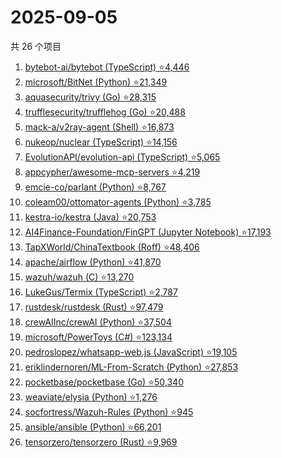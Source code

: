 # 2025-09-05

共 26 个项目

<!-- BEGIN GITHUB -->
<!-- 最后更新时间 2025-09-05 22:08:16 +0800 -->
1. [bytebot-ai/bytebot (TypeScript) ⭐4,446](https://github.com/bytebot-ai/bytebot)
1. [microsoft/BitNet (Python) ⭐21,349](https://github.com/microsoft/BitNet)
1. [aquasecurity/trivy (Go) ⭐28,315](https://github.com/aquasecurity/trivy)
1. [trufflesecurity/trufflehog (Go) ⭐20,488](https://github.com/trufflesecurity/trufflehog)
1. [mack-a/v2ray-agent (Shell) ⭐16,873](https://github.com/mack-a/v2ray-agent)
1. [nukeop/nuclear (TypeScript) ⭐14,156](https://github.com/nukeop/nuclear)
1. [EvolutionAPI/evolution-api (TypeScript) ⭐5,065](https://github.com/EvolutionAPI/evolution-api)
1. [appcypher/awesome-mcp-servers ⭐4,219](https://github.com/appcypher/awesome-mcp-servers)
1. [emcie-co/parlant (Python) ⭐8,767](https://github.com/emcie-co/parlant)
1. [coleam00/ottomator-agents (Python) ⭐3,785](https://github.com/coleam00/ottomator-agents)
1. [kestra-io/kestra (Java) ⭐20,753](https://github.com/kestra-io/kestra)
1. [AI4Finance-Foundation/FinGPT (Jupyter Notebook) ⭐17,193](https://github.com/AI4Finance-Foundation/FinGPT)
1. [TapXWorld/ChinaTextbook (Roff) ⭐48,406](https://github.com/TapXWorld/ChinaTextbook)
1. [apache/airflow (Python) ⭐41,870](https://github.com/apache/airflow)
1. [wazuh/wazuh (C) ⭐13,270](https://github.com/wazuh/wazuh)
1. [LukeGus/Termix (TypeScript) ⭐2,787](https://github.com/LukeGus/Termix)
1. [rustdesk/rustdesk (Rust) ⭐97,479](https://github.com/rustdesk/rustdesk)
1. [crewAIInc/crewAI (Python) ⭐37,504](https://github.com/crewAIInc/crewAI)
1. [microsoft/PowerToys (C#) ⭐123,134](https://github.com/microsoft/PowerToys)
1. [pedroslopez/whatsapp-web.js (JavaScript) ⭐19,105](https://github.com/pedroslopez/whatsapp-web.js)
1. [eriklindernoren/ML-From-Scratch (Python) ⭐27,853](https://github.com/eriklindernoren/ML-From-Scratch)
1. [pocketbase/pocketbase (Go) ⭐50,340](https://github.com/pocketbase/pocketbase)
1. [weaviate/elysia (Python) ⭐1,276](https://github.com/weaviate/elysia)
1. [socfortress/Wazuh-Rules (Python) ⭐945](https://github.com/socfortress/Wazuh-Rules)
1. [ansible/ansible (Python) ⭐66,201](https://github.com/ansible/ansible)
1. [tensorzero/tensorzero (Rust) ⭐9,969](https://github.com/tensorzero/tensorzero)
<!-- END GITHUB -->